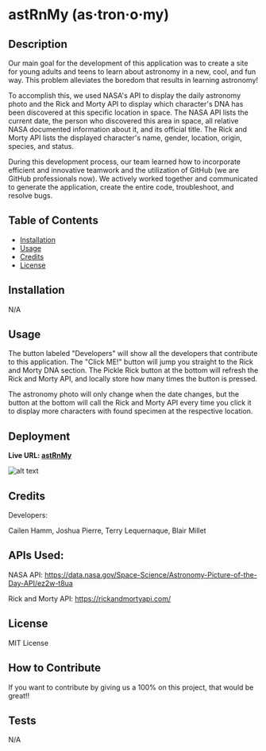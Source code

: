 # astRnMy (as·tron·o·my)

## Description

Our main goal for the development of this application was to create a site for young adults and teens to learn about astronomy in a new, cool, and fun way. This problem alleviates the boredom that results in learning astronomy!

To accomplish this, we used NASA's API to display the daily astronomy photo and the Rick and Morty API to display which character's DNA has been discovered at this specific location in space. 
The NASA API lists the current date, the person who discovered this area in space, all relative NASA documented information about it, and its official title. 
The Rick and Morty API lists the displayed character's name, gender, location, origin, species, and status.

During this development process, our team learned how to incorporate efficient and innovative teamwork and the utilization of GitHub (we are GitHub professionals now). We actively worked together and communicated to generate the application, create the entire code, troubleshoot, and resolve bugs. 

## Table of Contents 
- [Installation](#installation)
- [Usage](#usage)
- [Credits](#credits)
- [License](#license)

## Installation

N/A

## Usage

The button labeled "Developers" will show all the developers that contribute to this application.
The "Click ME!" button will jump you straight to the Rick and Morty DNA section.
The Pickle Rick button at the bottom will refresh the Rick and Morty API, and locally store how many times the button is pressed.

The astronomy photo will only change when the date changes, but the button at the bottom will call the Rick and Morty API every time you click it to display more characters with found specimen at the respective location. 

## Deployment
**Live URL: <a href="https://blairrrrwho.github.io/astrnmy/ ">astRnMy</a>**


![alt text](./assets/images/astRnMy.png)

## Credits
Developers:

Cailen Hamm, Joshua Pierre, Terry Lequernaque, Blair Millet


## APIs Used: 
NASA API: https://data.nasa.gov/Space-Science/Astronomy-Picture-of-the-Day-API/ez2w-t8ua 

Rick and Morty API: https://rickandmortyapi.com/ 

## License

MIT License 

## How to Contribute

If you want to contribute by giving us a 100% on this project, that would be great!!

## Tests

N/A